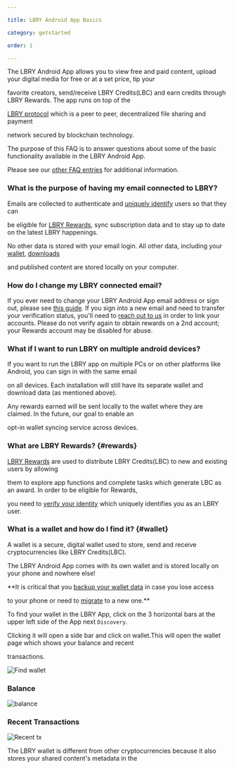 ```yaml
---

title: LBRY Android App Basics

category: getstarted

order: 1

---
```




The LBRY Android App allows you to view free and paid content, upload your digital media for free or at a set price, tip your 

favorite creators, send/receive LBRY Credits(LBC) and earn credits through LBRY Rewards. The app runs on top of the 

[LBRY protocol](https://lbry.io/faq/what-is-lbry) which is a peer to peer, decentralized file sharing and payment 

network secured by blockchain technology. 



The purpose of this FAQ is to answer questions about some of the basic functionality available in the LBRY Android App. 

Please see our [other FAQ entries](https://lbry.io/faq) for additional information.



### What is the purpose of having my email connected to LBRY?

Emails are collected to authenticate and [uniquely identify](https://lbry.io/faq/identity-requirements) users so that they can 

be eligible for [LBRY Rewards](#rewards), sync subscription data and to stay up to date on the latest LBRY happenings. 

No other data is stored with your email login. All other data, including your [wallet](#wallet), [downloads](#data) 

and published content are stored locally on your computer.



### How do I change my LBRY connected email?

If you ever need to change your LBRY Android App email address or sign out, please see [this guide](https://lbry.io/faq/how-to-change-email). If you sign into a new email and need to transfer your verification status, you'll need to [reach out to us](mailto:help@lbryio) in order to link your accounts. Please do not verify again to obtain rewards on a 2nd account; your Rewards account may be disabled for abuse.





### What if I want to run LBRY on multiple android devices?

If you want to run the LBRY app on multiple PCs or on other platforms like Android, you can sign in with the same email 

on all devices. Each installation will still have its separate wallet and download data (as mentioned above). 

Any rewards earned will be sent locally to the wallet where they are claimed. In the future, our goal to enable an 

opt-in wallet syncing service across devices. 



### What are LBRY Rewards? {#rewards}

[LBRY Rewards](https://lbry.io/faq/rewards) are used to distribute LBRY Credits(LBC) to new and existing users by allowing 

them to explore app functions and complete tasks which generate LBC as an award. In order to be eligible for Rewards, 

you need to [verify your identity](https://lbry.io/faq/identity-requirements) which uniquely identifies you as an LBRY user.





### What is a wallet and how do I find it? {#wallet}

A wallet is a secure, digital wallet used to store, send and receive cryptocurrencies like LBRY Credits(LBC). 

The LBRY Android App comes with its own wallet and is stored locally on your phone and nowhere else! 

**It is critical that you [backup your wallet data](https://lbry.io/faq/how-to-backup-wallet) in case you lose access

to your phone or need to [migrate](https://lbry.io/faq/backup-data) to a new one.**



To find your wallet in the LBRY App, click on the 3 horizontal bars at the upper left side of the App next `Discovery`. 

Clicking it will open a side bar and click on wallet.This will open the wallet page which shows your balance and recent

transactions.

![Find wallet](https://spee.ch/584373c857bd00c2ba966bcfd1e321fce1dcd188/rewards1.jpg)
 ### Balance
![balance](https://spee.ch/453014d3c3c3b9f507fc80c8e9c9bceb57acc32d/wallet2.jpg)
 ### Recent Transactions
![Recent tx](https://spee.ch/20d45445b9d161f0727a82cba0e7350e1267e17f/recent-tx.jpg)



The LBRY wallet is different from other cryptocurrencies because it also stores your shared content's metadata in the 

